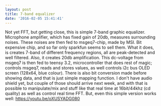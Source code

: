 ```yaml
---
layout: post
title: 7-band equalizer
date: '2016-02-05 15:41:41'
---
```


Not yet FFT, but getting close, this is simple 7-band graphic equalizer. Microphone amplifier, which has fixed gain of 20db, measures
surrounding noises. These noises are then fed to msgeq7-chip, made by MSI. Bit expensive chip, and so far only sparkfun seems to sell them.
What it does, is creates 7-band of different frequency regions, all are peak-detected and well filtered. Also, it creates 20db amplification.
This dc-voltage from msgeq7 is then fed to teensy 3.2, microcontroller that does rest of magic; controls msgeq7, reads and stores values, as well controls i2c 
bus OLED screen (128x64, blue colour). There is also bit conversion made before showing data, and that is just simple mapping function.
I don't have audio shield yet, but couple of those should arrive next week, and with that is possible to manipulate/mix and stuff like that real time at 16bit/44khz (cd quality)
as well as control real time FFT. But, even this simple version works well:
https://youtu.be/oXUSYADG080
